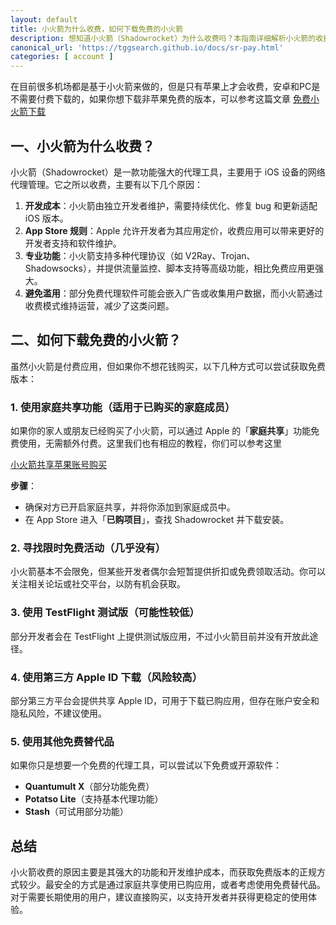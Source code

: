 ```yaml
---
layout: default
title: 小火箭为什么收费，如何下载免费的小火箭
description: 想知道小火箭（Shadowrocket）为什么收费吗？本指南详细解析小火箭的收费原因，并提供免费下载小火箭的合法方法，包括家庭共享和免费替代工具推荐。适用于iOS用户，轻松解决代理工具下载问题！
canonical_url: 'https://tggsearch.github.io/docs/sr-pay.html'
categories: [ account ]
---
```

在目前很多机场都是基于小火箭来做的，但是只有苹果上才会收费，安卓和PC是不需要付费下载的，如果你想下载非苹果免费的版本，可以参考这篇文章 [免费小火箭下载](./airplane-index.html)

## 一、小火箭为什么收费？  
小火箭（Shadowrocket）是一款功能强大的代理工具，主要用于 iOS 设备的网络代理管理。它之所以收费，主要有以下几个原因：  

1. **开发成本**：小火箭由独立开发者维护，需要持续优化、修复 bug 和更新适配 iOS 版本。  
2. **App Store 规则**：Apple 允许开发者为其应用定价，收费应用可以带来更好的开发者支持和软件维护。  
3. **专业功能**：小火箭支持多种代理协议（如 V2Ray、Trojan、Shadowsocks），并提供流量监控、脚本支持等高级功能，相比免费应用更强大。  
4. **避免滥用**：部分免费代理软件可能会嵌入广告或收集用户数据，而小火箭通过收费模式维持运营，减少了这类问题。  

## 二、如何下载免费的小火箭？  
虽然小火箭是付费应用，但如果你不想花钱购买，以下几种方式可以尝试获取免费版本：  

### 1. **使用家庭共享功能**（适用于已购买的家庭成员）  
如果你的家人或朋友已经购买了小火箭，可以通过 Apple 的「**家庭共享**」功能免费使用，无需额外付费。这里我们也有相应的教程，你们可以参考这里

[小火箭共享苹果账号购买](./302.html?target=http://tggsearch.shop?cid=2&mid=114)

**步骤**：  
- 确保对方已开启家庭共享，并将你添加到家庭成员中。  
- 在 App Store 进入「**已购项目**」，查找 Shadowrocket 并下载安装。  

### 2. **寻找限时免费活动**（几乎没有）  
小火箭基本不会限免，但某些开发者偶尔会短暂提供折扣或免费领取活动。你可以关注相关论坛或社交平台，以防有机会获取。  

### 3. **使用 TestFlight 测试版（可能性较低）**  
部分开发者会在 TestFlight 上提供测试版应用，不过小火箭目前并没有开放此途径。  

### 4. **使用第三方 Apple ID 下载（风险较高）**  
部分第三方平台会提供共享 Apple ID，可用于下载已购应用，但存在账户安全和隐私风险，不建议使用。  

### 5. **使用其他免费替代品**  
如果你只是想要一个免费的代理工具，可以尝试以下免费或开源软件：  
- **Quantumult X**（部分功能免费）  
- **Potatso Lite**（支持基本代理功能）  
- **Stash**（可试用部分功能）  

## 总结  
小火箭收费的原因主要是其强大的功能和开发维护成本，而获取免费版本的正规方式较少。最安全的方式是通过家庭共享使用已购应用，或者考虑使用免费替代品。对于需要长期使用的用户，建议直接购买，以支持开发者并获得更稳定的使用体验。  